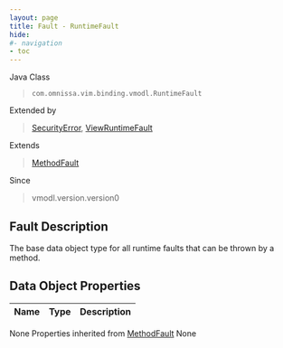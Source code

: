 ```yaml
---
layout: page
title: Fault - RuntimeFault
hide:
#- navigation
- toc
---
```








Java Class
> `com.omnissa.vim.binding.vmodl.RuntimeFault`

Extended by
> [SecurityError](vmodl.fault.SecurityError.md), [ViewRuntimeFault](vdi.fault.ViewRuntimeFault.md)

Extends
> [MethodFault](vmodl.MethodFault.md)

Since
> vmodl.version.version0


## Fault Description

The base data object type for all runtime faults that can be thrown by a method.

## Data Object Properties

 Name | Type | Description
:---|:---:|:---
None
Properties inherited from [MethodFault](vmodl.MethodFault.md)
None


 
